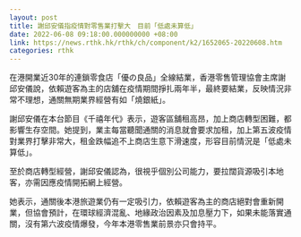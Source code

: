```yaml
---
layout: post
title: 謝邱安儀指疫情對零售業打擊大　目前「低處未算低」
date: 2022-06-08 09:18:00.000000000 +08:00
link: https://news.rthk.hk/rthk/ch/component/k2/1652065-20220608.htm
categories: rthk
---
```


在港開業近30年的連鎖零食店「優の良品」全線結業，香港零售管理協會主席謝邱安儀說，依賴遊客為主的店舖在疫情期間掙扎兩年半，最終要結業，反映情況非常不理想，通關無期業界經營有如「燒銀紙」。

謝邱安儀在本台節目《千禧年代》表示，遊客區舖租高昂，加上商店轉型困難，都影響生存空間。她提到，業主每當聽聞通關的消息就會要求加租，加上第五波疫情對業界打擊非常大，租金跌幅追不上商店生意下滑速度，形容目前情況是「低處未算低」。

至於商店轉型經營，謝邱安儀認為，很視乎個別公司能力，要拉闊貨源吸引本地客，亦需因應疫情開拓網上經營。

她表示，通關後本港旅遊業仍有一定吸引力，依賴遊客為主的商店絕對會重新開業，但協會預計，在環球經濟混亂、地緣政治因素及加息壓力下，如果未能落實通關，沒有第六波疫情爆發，今年本港零售業前景亦只會持平。
